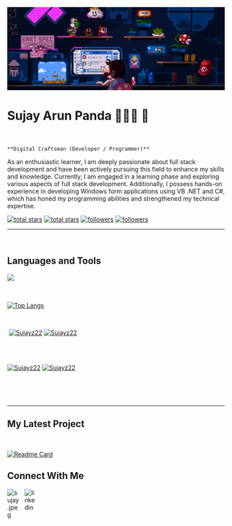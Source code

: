 <img src="animation.gif" alt="coder">
<h1>Sujay Arun Panda 👨🏽‍💻 💫 </h1>
<br /> 

                    
`**Digital Craftsman (Developer / Programmer)**`

                    

<p align="left">As an enthusiastic learner, I am deeply passionate about full stack development and have been actively pursuing this field to enhance my skills and knowledge. Currently, I am engaged in a learning phase and exploring various aspects of full stack development. Additionally, I possess hands-on experience in developing Windows form applications using VB .NET and C#, which has honed my programming abilities and strengthened my technical expertise.</p>
<p align="left"> 
  <a href="https://github.com/Sujayz22?tab=repositories&sort=stargazers#gh-light-mode-only">
    <img alt="total stars" title="Total stars on GitHub" src="https://custom-icon-badges.demolab.com/github/stars/Sujayz22?color=3ea97d&style=for-the-badge&labelColor=40b682&logo=star#gh-light-mode-only"/></a>
  
  <a href="https://github.com/Sujayz22?tab=repositories&sort=stargazers#gh-dark-mode-only">
    <img alt="total stars" title="Total stars on GitHub" src="https://custom-icon-badges.demolab.com/github/stars/Sujayz22?color=655489&style=for-the-badge&labelColor=c691e9&logo=star#gh-dark-mode-only"/></a>
  
  <a href="https://github.com/Sujayz22?tab=followers#gh-light-mode-only">
    <img alt="followers" title="Follow me on Github" src="https://custom-icon-badges.demolab.com/github/followers/Sujayz22?color=2c4954&labelColor=2c3e50&style=for-the-badge&logo=person-add&label=Follow&logoColor=white#gh-light-mode-only"/></a>
    
  <a href="https://github.com/Sujayz22?tab=followers#gh-dark-mode-only">
    <img alt="followers" title="Follow me on Github" src="https://custom-icon-badges.demolab.com/github/followers/Sujayz22?color=dacc84&labelColor=f9e692&style=for-the-badge&logo=person-add&label=Follow&logoColor=white#gh-dark-mode-only"/></a>
</p>

---
<br />

                    

<h2>Languages and Tools</h2> 
<p align="left">
<img width="280px"  src="https://skillicons.dev/icons?i=html,css,cs,dotnet,postgres,visualstudio&perline=9"  />
</p>
<br />


 [![Top Langs](https://github-readme-stats.vercel.app/api/top-langs/?username=Sujayz22&layout=compact)](https://github.com/Sujayz22/github-readme-stats)                   


<br />

<p>&nbsp;<a href="https://github.com/Sujayz22#gh-dark-mode-only" target="_blank"><img align="center" src="https://github-readme-stats.vercel.app/api?username=Sujayz22&count_private=true&show_icons=true&theme=nightowl#gh-dark-mode-only" alt="Sujayz22" /></a>
<a href="https://github.com/Sujayz22#gh-light-mode-only" target="_blank"><img align="center" src="https://github-readme-stats.vercel.app/api?username=Sujayz22&count_private=true&show_icons=true&theme=vue#gh-light-mode-only" alt="Sujayz22" /></a>
</p> 
<br>
<br />

<p><a href="https://github.com/Sujayz22#gh-dark-mode-only" target="_blank"><img align="center" src="https://streak-stats.demolab.com?user=Sujayz22&theme=nightowl#gh-dark-mode-only" alt="Sujayz22"/></a>
<a href="https://github.com/Sujayz22#gh-light-mode-only" target="_blank"><img align="center" src="https://streak-stats.demolab.com?user=Sujayz22&theme=vue#gh-light-mode-only" alt="Sujayz22"/></a></p>
<br/>
<br />


<br/>

---


                    

<h2>My Latest Project</h2> 
<br />

[![Readme Card](https://github-readme-stats.vercel.app/api/pin/?username=Sujayz22&repo=SurfShieldVPN-App)](https://github.com/Sujayz22/SurfShieldVPN-App)
<br />


                    

<h2>Connect With Me</h2> 
<p align="left">
<a href="https://instagram.com/sujay.jpeg" target="_blank"><img align="left" width="30px" style="padding-right:10px" src="https://raw.githubusercontent.com/rahuldkjain/github-profile-readme-generator/master/src/images/icons/Social/instagram.svg" alt="sujay.jpeg" /></a>
<a href="https://www.linkedin.com/in/sujay-panda-a349a3206/" target="_blank"><img align="left" alt="linkedin" width="30px" style="padding-right: 10px;" src="https://cdn.jsdelivr.net/gh/devicons/devicon/icons/linkedin/linkedin-original.svg" /></a>
</p>
